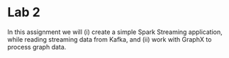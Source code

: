 # Lab 2

In this assignment we will (i) create a simple Spark Streaming application, while reading streaming data from Kafka, and (ii) work with GraphX to process graph data. 